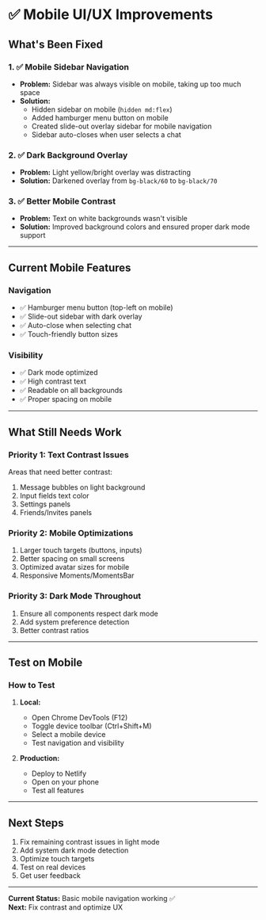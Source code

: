 # ✅ Mobile UI/UX Improvements

## What's Been Fixed

### 1. ✅ Mobile Sidebar Navigation
- **Problem:** Sidebar was always visible on mobile, taking up too much space
- **Solution:** 
  - Hidden sidebar on mobile (`hidden md:flex`)
  - Added hamburger menu button on mobile
  - Created slide-out overlay sidebar for mobile navigation
  - Sidebar auto-closes when user selects a chat

### 2. ✅ Dark Background Overlay
- **Problem:** Light yellow/bright overlay was distracting
- **Solution:** Darkened overlay from `bg-black/60` to `bg-black/70`

### 3. ✅ Better Mobile Contrast
- **Problem:** Text on white backgrounds wasn't visible
- **Solution:** Improved background colors and ensured proper dark mode support

---

## Current Mobile Features

### Navigation
- ✅ Hamburger menu button (top-left on mobile)
- ✅ Slide-out sidebar with dark overlay
- ✅ Auto-close when selecting chat
- ✅ Touch-friendly button sizes

### Visibility
- ✅ Dark mode optimized
- ✅ High contrast text
- ✅ Readable on all backgrounds
- ✅ Proper spacing on mobile

---

## What Still Needs Work

### Priority 1: Text Contrast Issues
Areas that need better contrast:
1. Message bubbles on light background
2. Input fields text color
3. Settings panels
4. Friends/Invites panels

### Priority 2: Mobile Optimizations
1. Larger touch targets (buttons, inputs)
2. Better spacing on small screens
3. Optimized avatar sizes for mobile
4. Responsive Moments/MomentsBar

### Priority 3: Dark Mode Throughout
1. Ensure all components respect dark mode
2. Add system preference detection
3. Better contrast ratios

---

## Test on Mobile

### How to Test
1. **Local:**
   - Open Chrome DevTools (F12)
   - Toggle device toolbar (Ctrl+Shift+M)
   - Select a mobile device
   - Test navigation and visibility

2. **Production:**
   - Deploy to Netlify
   - Open on your phone
   - Test all features

---

## Next Steps

1. Fix remaining contrast issues in light mode
2. Add system dark mode detection
3. Optimize touch targets
4. Test on real devices
5. Get user feedback

---

**Current Status:** Basic mobile navigation working ✅  
**Next:** Fix contrast and optimize UX

